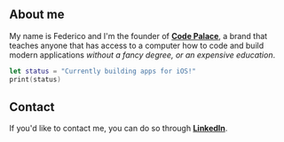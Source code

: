 ## About me
My name is Federico and I'm the founder of **[Code Palace](https://www.youtube.com/c/CodePalace/)**, a brand that teaches anyone that has access to a computer how to code and build modern applications _without a fancy degree, or an expensive education_.

```swift
let status = "Currently building apps for iOS!"
print(status)
```



## Contact
If you'd like to contact me, you can do so through **[LinkedIn](https://www.linkedin.com/in/federicocotogno/)**.


